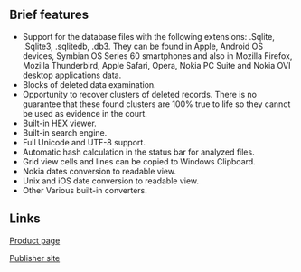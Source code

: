 ## Brief features

- Support for the database files with the following extensions: .Sqlite,
  .Sqlite3, .sqlitedb, .db3. They can be found in Apple, Android OS
  devices, Symbian OS Series 60 smartphones and also in Mozilla Firefox,
  Mozilla Thunderbird, Apple Safari, Opera, Nokia PC Suite and Nokia OVI
  desktop applications data.
- Blocks of deleted data examination.
- Opportunity to recover clusters of deleted records. There is no
  guarantee that these found clusters are 100% true to life so they
  cannot be used as evidence in the court.
- Built-in HEX viewer.
- Built-in search engine.
- Full Unicode and UTF-8 support.
- Automatic hash calculation in the status bar for analyzed files.
- Grid view cells and lines can be copied to Windows Clipboard.
- Nokia dates conversion to readable view.
- Unix and iOS date conversion to readable view.
- Other Various built-in converters.

## Links

[Product page](http://www.oxygen-forensic.com/en/features/sqliteviewer/)

[Publisher site](http://www.oxygen-forensic.com/en/)